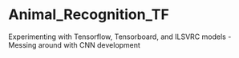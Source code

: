 # Animal_Recognition_TF
Experimenting with Tensorflow, Tensorboard, and ILSVRC models - Messing around with CNN development

